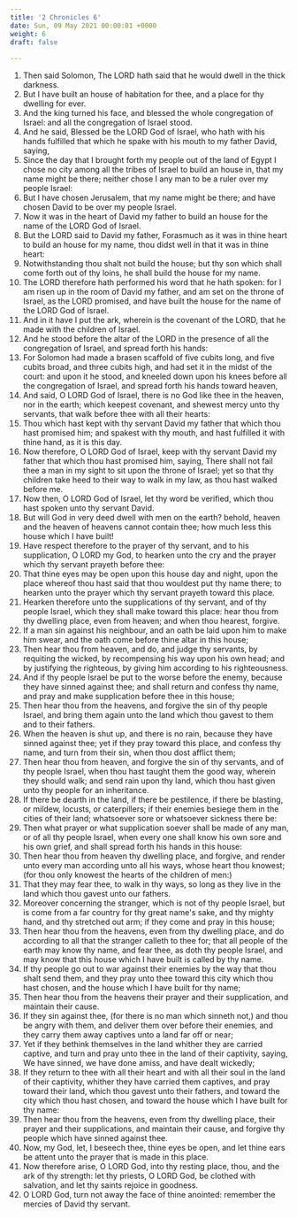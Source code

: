 ```yaml
---
title: '2 Chronicles 6'
date: Sun, 09 May 2021 00:00:01 +0000
weight: 6
draft: false
  
---
```


1. Then said Solomon, The LORD hath said that he would dwell in the thick darkness.
2. But I have built an house of habitation for thee, and a place for thy dwelling for ever.
3. And the king turned his face, and blessed the whole congregation of Israel: and all the congregation of Israel stood.
4. And he said, Blessed be the LORD God of Israel, who hath with his hands fulfilled that which he spake with his mouth to my father David, saying,
5. Since the day that I brought forth my people out of the land of Egypt I chose no city among all the tribes of Israel to build an house in, that my name might be there; neither chose I any man to be a ruler over my people Israel:
6. But I have chosen Jerusalem, that my name might be there; and have chosen David to be over my people Israel.
7. Now it was in the heart of David my father to build an house for the name of the LORD God of Israel.
8. But the LORD said to David my father, Forasmuch as it was in thine heart to build an house for my name, thou didst well in that it was in thine heart:
9. Notwithstanding thou shalt not build the house; but thy son which shall come forth out of thy loins, he shall build the house for my name.
10. The LORD therefore hath performed his word that he hath spoken: for I am risen up in the room of David my father, and am set on the throne of Israel, as the LORD promised, and have built the house for the name of the LORD God of Israel.
11. And in it have I put the ark, wherein is the covenant of the LORD, that he made with the children of Israel.
12. And he stood before the altar of the LORD in the presence of all the congregation of Israel, and spread forth his hands:
13. For Solomon had made a brasen scaffold of five cubits long, and five cubits broad, and three cubits high, and had set it in the midst of the court: and upon it he stood, and kneeled down upon his knees before all the congregation of Israel, and spread forth his hands toward heaven,
14. And said, O LORD God of Israel, there is no God like thee in the heaven, nor in the earth; which keepest covenant, and shewest mercy unto thy servants, that walk before thee with all their hearts:
15. Thou which hast kept with thy servant David my father that which thou hast promised him; and spakest with thy mouth, and hast fulfilled it with thine hand, as it is this day.
16. Now therefore, O LORD God of Israel, keep with thy servant David my father that which thou hast promised him, saying, There shall not fail thee a man in my sight to sit upon the throne of Israel; yet so that thy children take heed to their way to walk in my law, as thou hast walked before me.
17. Now then, O LORD God of Israel, let thy word be verified, which thou hast spoken unto thy servant David.
18. But will God in very deed dwell with men on the earth? behold, heaven and the heaven of heavens cannot contain thee; how much less this house which I have built!
19. Have respect therefore to the prayer of thy servant, and to his supplication, O LORD my God, to hearken unto the cry and the prayer which thy servant prayeth before thee:
20. That thine eyes may be open upon this house day and night, upon the place whereof thou hast said that thou wouldest put thy name there; to hearken unto the prayer which thy servant prayeth toward this place.
21. Hearken therefore unto the supplications of thy servant, and of thy people Israel, which they shall make toward this place: hear thou from thy dwelling place, even from heaven; and when thou hearest, forgive.
22. If a man sin against his neighbour, and an oath be laid upon him to make him swear, and the oath come before thine altar in this house;
23. Then hear thou from heaven, and do, and judge thy servants, by requiting the wicked, by recompensing his way upon his own head; and by justifying the righteous, by giving him according to his righteousness.
24. And if thy people Israel be put to the worse before the enemy, because they have sinned against thee; and shall return and confess thy name, and pray and make supplication before thee in this house;
25. Then hear thou from the heavens, and forgive the sin of thy people Israel, and bring them again unto the land which thou gavest to them and to their fathers.
26. When the heaven is shut up, and there is no rain, because they have sinned against thee; yet if they pray toward this place, and confess thy name, and turn from their sin, when thou dost afflict them;
27. Then hear thou from heaven, and forgive the sin of thy servants, and of thy people Israel, when thou hast taught them the good way, wherein they should walk; and send rain upon thy land, which thou hast given unto thy people for an inheritance.
28. If there be dearth in the land, if there be pestilence, if there be blasting, or mildew, locusts, or caterpillers; if their enemies besiege them in the cities of their land; whatsoever sore or whatsoever sickness there be:
29. Then what prayer or what supplication soever shall be made of any man, or of all thy people Israel, when every one shall know his own sore and his own grief, and shall spread forth his hands in this house:
30. Then hear thou from heaven thy dwelling place, and forgive, and render unto every man according unto all his ways, whose heart thou knowest; (for thou only knowest the hearts of the children of men:)
31. That they may fear thee, to walk in thy ways, so long as they live in the land which thou gavest unto our fathers.
32. Moreover concerning the stranger, which is not of thy people Israel, but is come from a far country for thy great name's sake, and thy mighty hand, and thy stretched out arm; if they come and pray in this house;
33. Then hear thou from the heavens, even from thy dwelling place, and do according to all that the stranger calleth to thee for; that all people of the earth may know thy name, and fear thee, as doth thy people Israel, and may know that this house which I have built is called by thy name.
34. If thy people go out to war against their enemies by the way that thou shalt send them, and they pray unto thee toward this city which thou hast chosen, and the house which I have built for thy name;
35. Then hear thou from the heavens their prayer and their supplication, and maintain their cause.
36. If they sin against thee, (for there is no man which sinneth not,) and thou be angry with them, and deliver them over before their enemies, and they carry them away captives unto a land far off or near;
37. Yet if they bethink themselves in the land whither they are carried captive, and turn and pray unto thee in the land of their captivity, saying, We have sinned, we have done amiss, and have dealt wickedly;
38. If they return to thee with all their heart and with all their soul in the land of their captivity, whither they have carried them captives, and pray toward their land, which thou gavest unto their fathers, and toward the city which thou hast chosen, and toward the house which I have built for thy name:
39. Then hear thou from the heavens, even from thy dwelling place, their prayer and their supplications, and maintain their cause, and forgive thy people which have sinned against thee.
40. Now, my God, let, I beseech thee, thine eyes be open, and let thine ears be attent unto the prayer that is made in this place.
41. Now therefore arise, O LORD God, into thy resting place, thou, and the ark of thy strength: let thy priests, O LORD God, be clothed with salvation, and let thy saints rejoice in goodness.
42. O LORD God, turn not away the face of thine anointed: remember the mercies of David thy servant.
